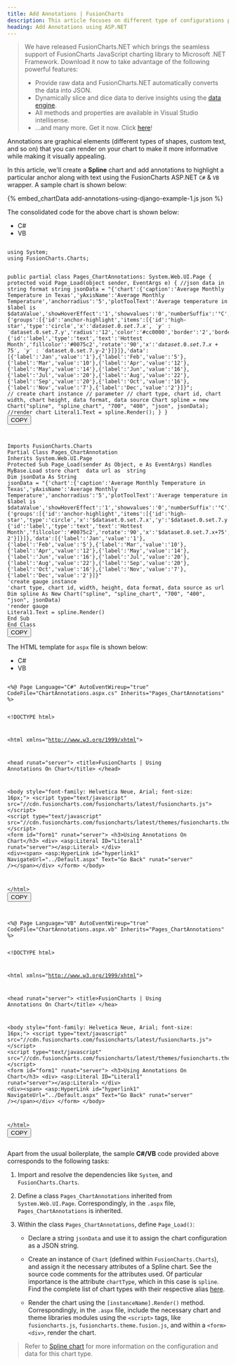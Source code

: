 ```yaml
---
title: Add Annotations | FusionCharts
description: This article focuses on different type of configurations possible using ASP.NET.
heading: Add Annotations using ASP.NET
---
```


> We have released FusionCharts.NET which brings the seamless support of FusionCharts JavaScript charting library to Microsoft .NET Framework. Download it now to take advantage of the following powerful features:
> * Provide raw data and FusionCharts.NET automatically converts the data into JSON.
> * Dynamically slice and dice data to derive insights using the [data engine](/fusioncharts-aspnet-visualization/data-engine/data-engine-overview).
> * All methods and properties are available in Visual Studio intellisense.
> * ...and many more.
> Get it now. Click [here](/fusioncharts-aspnet-visualization/getting-started/install-fusioncharts-net)!

Annotations are graphical elements (different types of shapes, custom text, and so on) that you can render on your chart to make it more informative while making it visually appealing.

In this article, we'll create a __Spline__ chart and add annotations to highlight a particular anchor along with text using the FusionCharts ASP.NET `C#` & `VB` wrapper. A sample chart is shown below:

{% embed_chartData add-annotations-using-django-example-1.js json %}

The consolidated code for the above chart is shown below:


<div class="code-wrapper">
<ul class='code-tabs extra-tabs'>
    <li class='active'><a data-toggle='csharp'>C#</a></li>
    <li><a data-toggle='vb'>VB</a></li>
</ul>
<div class='tab-content extra-tabs'>

<div class='tab csharp-tab active'>
<pre><code class="language-javascript">
using System;
using FusionCharts.Charts;

public partial class Pages_ChartAnnotations: System.Web.UI.Page {
    protected void Page_Load(object sender, EventArgs e) {
        //json data in string format
        string jsonData = "{'chart':{'caption':'Average Monthly Temperature in Texas','yAxisName':'Average Monthly Temperature','anchorradius':'5','plotToolText':'Average temperature in $label is $dataValue','showHoverEffect':'1','showvalues':'0','numberSuffix':'°C','theme':'fusion','anchorBgColor':'#72D7B2','paletteColors':'#72D7B2'},'annotations':{'groups':[{'id':'anchor-highlight','items':[{'id':'high-star','type':'circle','x':'$dataset.0.set.7.x','y':'$dataset.0.set.7.y','radius':'12','color':'#cc0000','border':'2','borderColor':'#0075c2'},{'id':'label','type':'text','text':'Hottest Month','fillcolor':'#0075c2','rotate':'90','x':'$dataset.0.set.7.x+75','y':'$dataset.0.set.7.y-2'}]}]},'data':[{'label':'Jan','value':'1'},{'label':'Feb','value':'5'},{'label':'Mar','value':'10'},{'label':'Apr','value':'12'},{'label':'May','value':'14'},{'label':'Jun','value':'16'},{'label':'Jul','value':'20'},{'label':'Aug','value':'22'},{'label':'Sep','value':'20'},{'label':'Oct','value':'16'},{'label':'Nov','value':'7'},{'label':'Dec','value':'2'}]}";
        // create chart instance
        // parameter
        // chart type, chart id, chart width, chart height, data format, data source
        Chart spline = new Chart("spline", "spline_chart", "700", "400", "json", jsonData);
        //render chart
        Literal1.Text = spline.Render();
    }
}
</code><button class='btn btn-outline-secondary btn-copy' title='Copy to clipboard'>COPY</button>
</pre>
</div>

<div class='tab vb-tab'>
<pre><code class="language-javascript">
Imports FusionCharts.Charts
Partial Class Pages_ChartAnnotation
Inherits System.Web.UI.Page
Protected Sub Page_Load(sender As Object, e As EventArgs) Handles MyBase.Load store chart  data url as  string
Dim jsonData As String
jsonData = "{'chart':{'caption':'Average Monthly Temperature in Texas','yAxisName':'Average Monthly Temperature','anchorradius':'5','plotToolText':'Average temperature in $label is $dataValue','showHoverEffect':'1','showvalues':'0','numberSuffix':'°C','theme':'fusion','anchorBgColor':'#72D7B2','paletteColors':'#72D7B2'},'annotations':{'groups':[{'id':'anchor-highlight','items':[{'id':'high-star','type':'circle','x':'$dataset.0.set.7.x','y':'$dataset.0.set.7.y','radius':'12','color':'#cc0000','border':'2','borderColor':'#0075c2'},{'id':'label','type':'text','text':'Hottest Month','fillcolor':'#0075c2','rotate':'90','x':'$dataset.0.set.7.x+75','y':'$dataset.0.set.7.y-2'}]}]},'data':[{'label':'Jan','value':'1'},{'label':'Feb','value':'5'},{'label':'Mar','value':'10'},{'label':'Apr','value':'12'},{'label':'May','value':'14'},{'label':'Jun','value':'16'},{'label':'Jul','value':'20'},{'label':'Aug','value':'22'},{'label':'Sep','value':'20'},{'label':'Oct','value':'16'},{'label':'Nov','value':'7'},{'label':'Dec','value':'2'}]}"
'create gauge instance
'chart type, chart id, width, height, data format, data source as url
Dim spline As New Chart("spline", "spline_chart", "700", "400", "json", jsonData)
'render gauge
Literal1.Text = spline.Render()
End Sub
End Class
</code><button class='btn btn-outline-secondary btn-copy' title='Copy to clipboard'>COPY</button>
</pre>
</div>

</div>
</div>

The HTML template for `aspx` file is shown below:

<div class="code-wrapper">
<ul class='code-tabs extra-tabs'>
    <li class='active'><a data-toggle='csharp'>C#</a></li>
    <li><a data-toggle='vb'>VB</a></li>
</ul>
<div class='tab-content extra-tabs'>

<div class='tab csharp-tab active'>
<pre><code class="language-javascript">
&lt;%@ Page Language="C#" AutoEventWireup="true" CodeFile="ChartAnnotations.aspx.cs" Inherits="Pages_ChartAnnotations" %&gt;

&lt;!DOCTYPE html&gt;

&lt;html xmlns="http://www.w3.org/1999/xhtml"&gt;

&lt;head runat="server"&gt;
    &lt;title&gt;FusionCharts | Using Annotations On Chart&lt;/title&gt;
&lt;/head&gt;

&lt;body style="font-family: Helvetica Neue, Arial; font-size: 16px;"&gt;
    &lt;script type="text/javascript" src="//cdn.fusioncharts.com/fusioncharts/latest/fusioncharts.js"&gt;&lt;/script&gt;
    &lt;script type="text/javascript" src="//cdn.fusioncharts.com/fusioncharts/latest/themes/fusioncharts.theme.fusion.js"&gt;&lt;/script&gt;
    &lt;form id="form1" runat="server"&gt;
        &lt;h3&gt;Using Annotations On Chart&lt;/h3&gt;
        &lt;div&gt;
            &lt;asp:Literal ID="Literal1" runat="server"&gt;&lt;/asp:Literal&gt;
        &lt;/div&gt;
        &lt;div&gt;&lt;span&gt;
                &lt;asp:HyperLink id="hyperlink1" NavigateUrl="../Default.aspx" Text="Go Back" runat="server" /&gt;&lt;/span&gt;&lt;/div&gt;
    &lt;/form&gt;
&lt;/body&gt;

&lt;/html&gt;
</code><button class='btn btn-outline-secondary btn-copy' title='Copy to clipboard'>COPY</button>
</pre>
</div>

<div class='tab vb-tab'>
<pre><code class="language-javascript">
&lt;%@ Page Language="VB" AutoEventWireup="true" CodeFile="ChartAnnotations.aspx.vb" Inherits="Pages_ChartAnnotations" %&gt;

&lt;!DOCTYPE html&gt;

&lt;html xmlns="http://www.w3.org/1999/xhtml"&gt;

&lt;head runat="server"&gt;
    &lt;title&gt;FusionCharts | Using Annotations On Chart&lt;/title&gt;
&lt;/hea&gt;

&lt;body style="font-family: Helvetica Neue, Arial; font-size: 16px;"&gt;
    &lt;script type="text/javascript" src="//cdn.fusioncharts.com/fusioncharts/latest/fusioncharts.js"&gt;&lt;/script&gt;
    &lt;script type="text/javascript" src="//cdn.fusioncharts.com/fusioncharts/latest/themes/fusioncharts.theme.fusion.js"&gt;&lt;/script&gt;
    &lt;form id="form1" runat="server"&gt;
        &lt;h3&gt;Using Annotations On Chart&lt;/h3&gt;
        &lt;div&gt;
            &lt;asp:Literal ID="Literal1" runat="server"&gt;&lt;/asp:Literal&gt;
        &lt;/div&gt;
        &lt;div&gt;&lt;span&gt;
                &lt;asp:HyperLink id="hyperlink1" NavigateUrl="../Default.aspx" Text="Go Back" runat="server" /&gt;&lt;/span&gt;&lt;/div&gt;
    &lt;/form&gt;
&lt;/body&gt;

&lt;/html&gt;
</code><button class='btn btn-outline-secondary btn-copy' title='Copy to clipboard'>COPY</button>
</pre>
</div>

</div>
</div>

Apart from the usual boilerplate, the sample __C#/VB__ code provided above corresponds to the following tasks:

1. Import and resolve the dependencies like `System`, and  `FusionCharts.Charts`.

2. Define a class `Pages_ChartAnnotations` inherited from `System.Web.UI.Page`. Correspondingly, in the `.aspx` file, `Pages_ChartAnnotations` is inherited. 

3. Within the class `Pages_ChartAnnotations`, define `Page_Load()`: 

    * Declare a string `jsonData` and use it to assign the chart configuration as a JSON string.

    * Create an instance of `Chart` (defined within `FusionCharts.Charts`), and assign it the necessary attributes of a Spline chart. See the source code comments for the attributes used. Of particular importance is the attribute `chartType`, which in this case is `spline`. Find the complete list of chart types with their respective alias [here](/chart-guide/list-of-charts).

    * Render the chart using the `[instanceName].Render()` method. Correspondingly, in the `.aspx` file, include the necessary chart and theme libraries modules using the `<script>` tags, like `fusioncharts.js`, `fusioncharts.theme.fusion.js`, and within a `<form><div>`, render the chart.

> Refer to [Spline chart](/chart-guide/standard-charts/spline-charts) for more information on the configuration and data for this chart type.